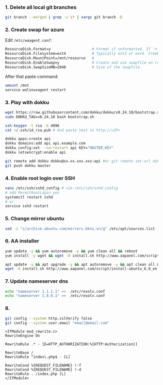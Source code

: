 ### 1. Delete all local git branches

```bash
git branch --merged | grep -v \* | xargs git branch -D
```

### 2. Create swap for azure

Edit `/etc/waagent.conf`:

```bash
ResourceDisk.Format=y                   # Format if unformatted. If 'n', resour$
ResourceDisk.Filesystem=ext4            # Typically ext3 or ext4. FreeBSD image$
ResourceDisk.MountPoint=/mnt/resource   #
ResourceDisk.EnableSwap=y               # Create and use swapfile on resource d$
ResourceDisk.SwapSizeMB=2048            # Size of the swapfile.
```

After that paste command:

```bash
umount /mnt
service walinuxagent restart
```

### 3. Play with dokku

```bash
wget https://raw.githubusercontent.com/dokku/dokku/v0.24.10/bootstrap.sh;
sudo DOKKU_TAG=v0.24.10 bash bootstrap.sh
```

```bash
ssh-keygen -t rsa -b 4096
cat ~/.ssh/id_rsa.pub # And paste text to http://<IP>
```

```bash
dokku apps:create api
dokku domains:add api api.example.com
dokku config:set --no-restart api KEY="MASTER_KEY"
dokku letsencrypt:enable api
```

```bash
git remote add dokku dokku@xx.xx.xxx.xxx:api #or git remote set-url dokku dokku@xx.xx.xxx.xxx:api
git push dokku master
```

### 4. Enable root login over SSH

```bash
nano /etc/ssh/sshd_config # vim /etc/ssh/sshd_config
# add PermitRootLogin yes
systemctl restart sshd
# or
service sshd restart

```

### 5. Change mirror ubuntu

```bash
sed -i "s/archive.ubuntu.com/mirrors.bkns.vn/g" /etc/apt/sources.list
```

### 6. AA installer

```bash
yum update -y && yum autoremove -y && yum clean all && reboot
yum install -y wget && wget -O install.sh http://www.aapanel.com/script/install_6.0_en.sh && bash install.sh aapanel
```

```bash
apt update -y && apt upgrade -y && apt autoremove -y && apt clean all && reboot
wget -O install.sh http://www.aapanel.com/script/install-ubuntu_6.0_en.sh && sudo bash install.sh aapanel
```

### 7. Update nameserver dns

```bash
echo "nameserver 1.1.1.1" >>  /etc/resolv.conf
echo "nameserver 1.0.0.1" >>  /etc/resolv.conf
```

### 8.

```bash
git config --system http.sslVerify false
git config --system user.email "email@email.com"
```

```
<IfModule mod_rewrite.c>
RewriteEngine On

RewriteRule .* - [E=HTTP_AUTHORIZATION:%{HTTP:Authorization}]

RewriteBase /
RewriteRule ^index\.php$ - [L]

RewriteCond %{REQUEST_FILENAME} !-f
RewriteCond %{REQUEST_FILENAME} !-d
RewriteRule . /index.php [L]
</IfModule>
```
